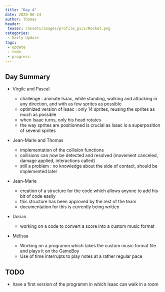 ```yaml
---
title: "Day 4"
date: 2020-06-24
author: Thomas
header:
 teaser: /assets/images/profile_pics/Rocket.png
categories: 
 - Daily Update
tags:
 - update
 - todo
 - progress
---
```


## Day Summary

* Virgile and Pascal
    - challenge : animate Isaac, while standing, walking and attacking in any direction, and with as few sprites as possible
    - optimized version of Isaac : only 14 sprites, reusing the sprites as much as possible
    - when Isaac turns, only his head rotates
    - the way sprites are positionned is crucial as Isaac is a superposition of several sprites

* Jean-Marie and Thomas
    - implementation of the collision functions
    - collisions can now be detected and resolved (movement canceled, damage applied, interactions called)
    - still a problem : no knowledge about the side of contact, should be implemented later

* Jean-Marie
    - creation of a structure for the code which allows anyone to add his bit of code easily
    - this structure has been approved by the rest of the team
    - documentation for this is currently being written

* Dorian
    - working on a code to convert a score into a custom music format

* Mélissa
    - Working on a programm which takes the custom music format file and plays it on the GameBoy
    - Use of time interrupts to play notes at a rather regular pace

## TODO

* have a first version of the programm in which Isaac can walk in a room

